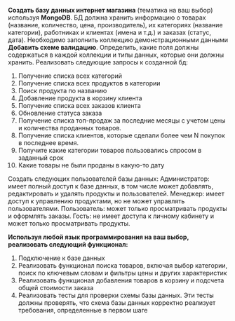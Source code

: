 **Создать базу данных интернет магазина** (тематика на ваш выбор) используя **MongoDB**. 
БД должна хранить информацию о товарах (название, количество, цена, производитель), их категориях (название категории), работниках и клиентах (имена и т.д.) и заказах (статус, дата).
Необходимо заполнить коллекцию демонстрационными данными
**Добавить схеме валидацию**. Определить, какие поля должны содержаться в каждой коллекции и типы данных, которые они должны хранить.
Реализовать следующие запросы к созданной бд:
1.	Получение списка всех категорий
2.	Получение списка всех продуктов в категории
3.	Поиск продукта по названию
4.	Добавление продукта в корзину клиента
5.	Получение списка всех заказов клиента
6.	Обновление статуса заказа
7.	Получение списка топ-продаж за последние месяцы с учетом цены и количества проданных товаров.
8.	Получение списка клиентов, которые сделали более чем N покупок в последнее время.
9.	Получите какие категории товаров пользовались спросом в заданный срок
10.	Какие товары не были проданы в какую-то дату 

Создать следующих пользователей базы данных:
Администратор: имеет полный доступ к базе данных, в том числе может добавлять, редактировать и удалять продукты и пользователей.
Менеджер: имеет доступ к управлению продуктами, но не может управлять пользователями.
Пользователь: может только просматривать продукты и оформлять заказы.
Гость: не имеет доступа к личному кабинету и может только просматривать продукты.
	

**Используя любой язык программирования на ваш выбор, реализовать следующий функционал:**
1.	Подключение к базе данных
2.	Реализовать функционал поиска товаров, включая выбор категории, поиск по ключевым словам и фильтры цены и других характеристик
3.	Реализовать функционал добавления товаров в корзину и подсчета общей стоимости заказа
4.	Реализовать тесты для проверки схемы базы данных. Эти тесты должны проверять, что схема базы данных корректно реализует требования, определенные в первом шаге
